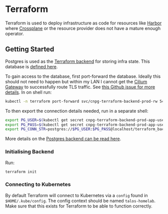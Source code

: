 # Terraform

Terraform is used to deploy infrastructure as code for resources like [Harbor](../../storage/harbor/README.md) where [Crossplane](https://www.crossplane.io/) or the resource provider does not have a mature enough operator.

## Getting Started

Postgres is used as the [Terraform backend](https://developer.hashicorp.com/terraform/language/backend) for storing infra state. This database is [defined here](../../storage/cloudnative-pg/environments/prod/databases/terraform-backend/).

To gain access to the database, first port-forward the database. Ideally this should not need to happen but within my LAN I cannot get the [Cilium Gateway](../../networking/gateways/base/gateways/default.yaml) to successfully route TLS traffic. See [this Github issue for more details](https://github.com/cilium/cilium/issues/39929). In on shell run:
```bash
kubectl -n terraform port-forward svc/cnpg-terraform-backend-prod-rw 5432:5432
```

To then export the connection details needed, run in a separate shell:

```bash
export PG_USER=$(kubectl get secret cnpg-terraform-backend-prod-app-user-credentials -n terraform -o json | jq -r '.data.username' | base64 -d)
export PG_PASS=$(kubectl get secret cnpg-terraform-backend-prod-app-user-credentials -n terraform -o json | jq -r '.data.password' | base64 -d)
export PG_CONN_STR=postgres://$PG_USER:$PG_PASS@localhost/terraform_backend
```

More details on the [Postgres backend can be read here](https://developer.hashicorp.com/terraform/language/backend/pg).

### Initialising Backend

Run:

```bash
terraform init
```

### Connecting to Kubernetes

By default Terraform will connect to Kubernetes via a `config` found in `$HOME/.kube/config`. The config context should be named `talos-homelab`. Make sure that this exists for Terraform to be able to function correctly.

